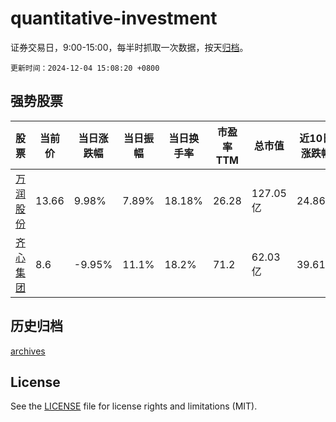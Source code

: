 # quantitative-investment

证券交易日，9:00-15:00，每半时抓取一次数据，按天[归档](archives)。

`更新时间：2024-12-04 15:08:20 +0800`

## 强势股票

|股票|当前价|当日涨跌幅|当日振幅|当日换手率|市盈率TTM|总市值|近10日涨跌幅|
|----|----|----|----|----|----|----|----|
|[万润股份](https://xueqiu.com/S/SZ002643)|13.66|9.98%|7.89%|18.18%|26.28|127.05亿|24.86%|
|[齐心集团](https://xueqiu.com/S/SZ002301)|8.6|-9.95%|11.1%|18.2%|71.2|62.03亿|39.61%|

## 历史归档

[archives](archives)

## License

See the [LICENSE](LICENSE) file for license rights and limitations (MIT).
